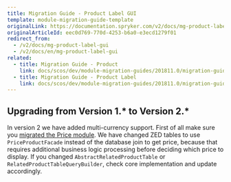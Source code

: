 ```yaml
---
title: Migration Guide - Product Label GUI
template: module-migration-guide-template
originalLink: https://documentation.spryker.com/v2/docs/mg-product-label-gui
originalArticleId: eec0d769-770d-4253-b6a0-e3ecd1279f01
redirect_from:
  - /v2/docs/mg-product-label-gui
  - /v2/docs/en/mg-product-label-gui
related:
  - title: Migration Guide - Product
    link: docs/scos/dev/module-migration-guides/201811.0/migration-guide-product.html
  - title: Migration Guide - Product Label
    link: docs/scos/dev/module-migration-guides/201811.0/migration-guide-productlabel.html
---
```


## Upgrading from Version 1.* to Version 2.*
In version 2 we have added multi-currency support. First of all make sure you [migrated the Price module](/docs/scos/dev/module-migration-guides/{{page.version}}/migration-guide-price.html). We have changed ZED tables to use `PriceProductFacade` instead of the database join to get price, because that requires additional business logic processing before deciding which price to display. If you changed `AbstractRelatedProductTable` or `RelatedProductTableQueryBuilder`, check core implementation and update accordingly.

<!--Last review date: Nov 23, 2017 by Aurimas Ličkus  -->
